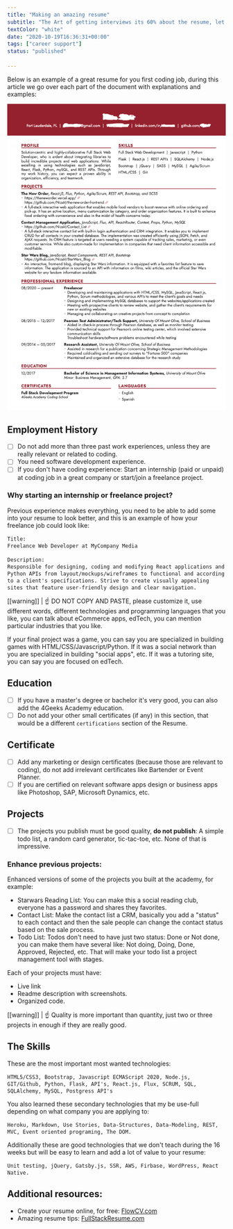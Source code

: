 ```yaml
---
title: "Making an amazing resume"
subtitle: "The Art of getting interviews its 60% about the resume, let's make it shine!"
textColor: "white"
date: "2020-10-19T16:36:31+00:00"
tags: ["career support"]
status: "published"

---
```


Below is an example of a great resume for you first coding job, during this article we go over each part of the document with explanations and examples:

![Image Resume](../../assets/images/resume.png)

## Employment History

- [ ] Do not add more than three past work experiences, unless they are really relevant or related to coding.
- [ ] You need software development experience.
- [ ] If you don't have coding experience: Start an internship (paid or unpaid) at coding job in a great company or start/join a freelance project.

### Why starting an internship or freelance project?

Previous experience makes everything, you need to be able to add some into your resume to look better, and this is an example of how your freelance job could look like:

```
Title: 
Freelance Web Developer at MyCompany Media

Description:
Responsible for designing, coding and modifying React applications and Python APIs from layout/mockups/wireframes to functional and according to a client's specifications. Strive to create visually appealing sites that feature user-friendly design and clear navigation.
```

[[warning]]
| :point_up: DO NOT COPY AND PASTE, please customize it, use different words, different technologies and programming languages that you like, you can talk about eCommerce apps, edTech, you can mention particular industries that you like.

If your final project was a game, you can say you are specialized in building games with HTML/CSS/Javascript/Python.
If it was a social network than you are specialized in building "social apps", etc.
If it was a tutoring site, you can say you are focused on edTech.

## Education

- [ ] If you have a master's degree or bachelor it's very good, you can also add the 4Geeks Academy education.
- [ ] Do not add your other small certificates (if any) in this section, that would be a different `certifications` section of the Resume.

## Certificate

- [ ] Add any marketing or design certificates (because those are relevant to coding), do not add irrelevant certificates like Bartender or Event Planner.
- [ ] If you are certified on relevant software apps design or business apps like Photoshop, SAP, Microsoft Dynamics, etc.

## Projects 

- [ ] The projects you publish must be good quality, **do not publish**: A simple todo list, a random card generator, tic-tac-toe, etc. None of that is impressive.

### Enhance previous projects:

Enhanced versions of some of the projects you built at the academy, for example:

- Starwars Reading List: You can make this a social reading club, everyone has a password and shares they favorites.
- Contact List: Make the contact list a CRM, basically you add a "status" to each contact and then the sale people can change the contact status based on the sale process.
- Todo List: Todos don't need to have just two status: Done or Not done, you can make them have several like: Not doing, Doing, Done, Approved, Rejected, etc. That will make your todo list a project management tool with stages.

Each of your projects must have:
- Live link
- Readme description with screenshots.
- Organized code.

[[warning]]
| :point_up: Quality is more important than quantity, just two or three projects in enough if they are really good.

## The Skills

These are the most important most wanted technologies:

```
HTML5/CSS3, Bootstrap, Javascript ECMAScript 2020, Node.js, GIT/Github, Python, Flask, API's, React.js, Flux, SCRUM, SQL, SQLAlchemy, MySQL, Postgress API's
```

You also learned these secondary technologies that my be use-full depending on what company you are applying to:

```
Heroku, Markdown, Use Stories, Data-Structures, Data-Modeling, REST, MVC, Event oriented programing, The DOM.
```

Additionally these are good technologies that we don't teach during the 16 weeks but will be easy to learn and add a lot of value to your resume:

```
Unit testing, jQuery, Gatsby.js, SSR, AWS, Firbase, WordPress, React Native.
```


## Additional resources:

- Create your resume online, for free: [FlowCV.com](https://flowcv.io/)
- Amazing resume tips: [FullStackResume.com](https://www.fullstackresume.com/)

